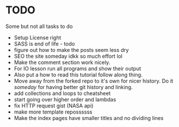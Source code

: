# TODO

Some but not all tasks to do

* Setup License right
* SASS is end of life - todo
* figure out how to make the posts seem less dry
* SEO the site someday idkk so much effort lol 
* Make the comment section work nicely. 
* For IO lesson run all programs and show their output
* Also put a how to read this tutorial follow along thing. 
* Move away from the forked repo to it's own for nicer history. Do it *someday* for having better git history and linking. 
* add collections and loops to cheatsheet
* start going over higher order and lambdas
* fix HTTP request gist (NASA api)
* make more template repossssss
* Make the index pages have smaller titles and no dividing lines
